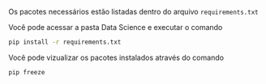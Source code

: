 Os pacotes necessários estão listadas dentro do arquivo `requirements.txt`

Você pode acessar a pasta Data Science e executar o comando
```bash
pip install -r requirements.txt
```

Você pode vizualizar os pacotes instalados através do comando
```bash
pip freeze
```